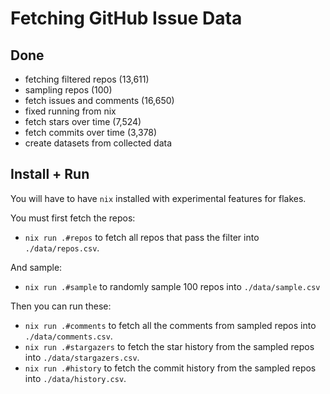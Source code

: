 # Fetching GitHub Issue Data

## Done
- fetching filtered repos (13,611)
- sampling repos (100)
- fetch issues and comments (16,650)
- fixed running from nix
- fetch stars over time (7,524)
- fetch commits over time (3,378)
- create datasets from collected data

## Install + Run
You will have to have `nix` installed with experimental features for flakes.

You must first fetch the repos:
- `nix run .#repos` to fetch all repos that pass the filter into `./data/repos.csv`.

And sample:
- `nix run .#sample` to randomly sample 100 repos into `./data/sample.csv`

Then you can run these:
- `nix run .#comments` to fetch all the comments from sampled repos into `./data/comments.csv`.
- `nix run .#stargazers` to fetch the star history from the sampled repos into `./data/stargazers.csv`.
- `nix run .#history` to fetch the commit history from the sampled repos into `./data/history.csv`.
